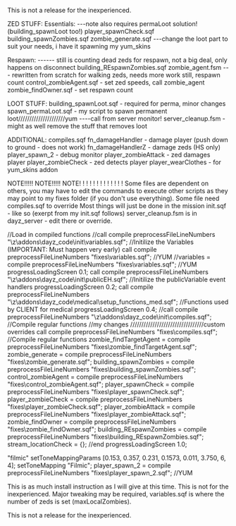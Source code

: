 This is not a release for the inexperienced.




ZED STUFF:
Essentials: ---note also requires permaLoot solution! (building_spawnLoot too!)
player_spawnCheck.sqf
building_spawnZombies.sqf
zombie_generate.sqf ---change the loot part to suit your needs, i have it spawning my yum_skins

Respawn: ------ still is counting dead zeds for respawn, not a big deal, only happens on disconnect
building_REspawnZombies.sqf 
zombie_agent.fsm --- rewritten from scratch for walking zeds, needs more work still, respawn count
control_zombieAgent.sqf - set zed speeds, call zombie_agent
zombie_findOwner.sqf - set respawn count

LOOT STUFF:
building_spawnLoot.sqf - required for perma, minor changes
spawn_permaLoot.sqf - my script to spawn permanent loot/////////////////////yum ----call from server monitor!
server_cleanup.fsm - might as well remove the stuff that removes loot


ADDITIONAL:
compiles.sqf
fn_damageHandler - damage player (push down to ground - does not work)
fn_damageHandlerZ - damage zeds (HS only)
player_spawn_2 - debug monitor
player_zombieAttack - zed damages player
player_zombieCheck - zed detects player
player_wearClothes - for yum_skins addon





NOTE!!!!! NOTE!!!!! NOTE! ! ! ! ! ! ! ! ! ! ! ! !
Some files are dependent on others, you may have to edit the commands to execute other
scripts as they may point to my fixes folder (if you don't use everything).  Some file need compiles.sqf to override
Most things will just be done in the mission init.sqf - like so (exerpt from my init.sqf follows)
server_cleanup.fsm is in dayz_server - edit there or override. 

//Load in compiled functions
//call compile preprocessFileLineNumbers "\z\addons\dayz_code\init\variables.sqf";				//Initilize the Variables (IMPORTANT: Must happen very early)
call compile preprocessFileLineNumbers "fixes\variables.sqf";  //YUM
//variables = compile preprocessFileLineNumbers "fixes\variables.sqf"; //YUM
progressLoadingScreen 0.1;
call compile preprocessFileLineNumbers "\z\addons\dayz_code\init\publicEH.sqf";				//Initilize the publicVariable event handlers
progressLoadingScreen 0.2;
call compile preprocessFileLineNumbers "\z\addons\dayz_code\medical\setup_functions_med.sqf";	//Functions used by CLIENT for medical
progressLoadingScreen 0.4;
//call compile preprocessFileLineNumbers "\z\addons\dayz_code\init\compiles.sqf";				//Compile regular functions
//my changes /////////////////////////////////custom overrides
call compile preprocessFileLineNumbers "fixes\compiles.sqf"; //Compile regular functions
zombie_findTargetAgent = compile preprocessFileLineNumbers "fixes\zombie_findTargetAgent.sqf";
zombie_generate = compile preprocessFileLineNumbers "fixes\zombie_generate.sqf";
building_spawnZombies = compile preprocessFileLineNumbers "fixes\building_spawnZombies.sqf";
control_zombieAgent = compile preprocessFileLineNumbers "fixes\control_zombieAgent.sqf";
player_spawnCheck = compile preprocessFileLineNumbers "fixes\player_spawnCheck.sqf";
player_zombieCheck = compile preprocessFileLineNumbers "fixes\player_zombieCheck.sqf";
player_zombieAttack = compile preprocessFileLineNumbers "fixes\player_zombieAttack.sqf";
zombie_findOwner = compile preprocessFileLineNumbers "fixes\zombie_findOwner.sqf";
building_REspawnZombies = compile preprocessFileLineNumbers "fixes\building_REspawnZombies.sqf";
stream_locationCheck = {};
//end
progressLoadingScreen 1.0;

"filmic" setToneMappingParams [0.153, 0.357, 0.231, 0.1573, 0.011, 3.750, 6, 4]; setToneMapping "Filmic";
player_spawn_2 = compile preprocessFileLineNumbers "fixes\player_spawn_2.sqf"; //YUM


This is as much install instruction as I will give at this time.  This is not for the inexperienced. 
Major tweaking may be required, variables.sqf is where the number of zeds is set (maxLocalZombies).

This is not a release for the inexperienced.